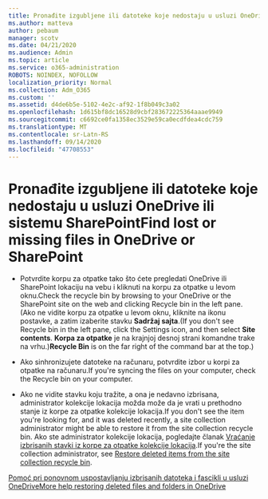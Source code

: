 ```yaml
---
title: Pronađite izgubljene ili datoteke koje nedostaju u usluzi OneDrive ili sistemu SharePoint
ms.author: matteva
author: pebaum
manager: scotv
ms.date: 04/21/2020
ms.audience: Admin
ms.topic: article
ms.service: o365-administration
ROBOTS: NOINDEX, NOFOLLOW
localization_priority: Normal
ms.collection: Adm_O365
ms.custom: ''
ms.assetid: d4de6b5e-5102-4e2c-af92-1f8b049c3a02
ms.openlocfilehash: 1d615bf8dc16528d9cbf283672225364aaae9949
ms.sourcegitcommit: c6692ce0fa1358ec3529e59ca0ecdfdea4cdc759
ms.translationtype: MT
ms.contentlocale: sr-Latn-RS
ms.lasthandoff: 09/14/2020
ms.locfileid: "47708553"
---
```

# <a name="find-lost-or-missing-files-in-onedrive-or-sharepoint"></a><span data-ttu-id="3becf-102">Pronađite izgubljene ili datoteke koje nedostaju u usluzi OneDrive ili sistemu SharePoint</span><span class="sxs-lookup"><span data-stu-id="3becf-102">Find lost or missing files in OneDrive or SharePoint</span></span>

- <span data-ttu-id="3becf-103">Potvrdite korpu za otpatke tako što ćete pregledati OneDrive ili SharePoint lokaciju na vebu i kliknuti na korpu za otpatke u levom oknu.</span><span class="sxs-lookup"><span data-stu-id="3becf-103">Check the recycle bin by browsing to your OneDrive or the SharePoint site on the web and clicking Recycle bin in the left pane.</span></span> <span data-ttu-id="3becf-104">(Ako ne vidite korpu za otpatke u levom oknu, kliknite na ikonu postavke, a zatim izaberite stavku **Sadržaj sajta**.</span><span class="sxs-lookup"><span data-stu-id="3becf-104">(If you don't see Recycle bin in the left pane, click the Settings icon, and then select **Site contents**.</span></span> <span data-ttu-id="3becf-105">**Korpa za otpatke** je na krajnjoj desnoj strani komandne trake na vrhu.)</span><span class="sxs-lookup"><span data-stu-id="3becf-105">**Recycle Bin** is on the far right of the command bar at the top.)</span></span> 
    
- <span data-ttu-id="3becf-106">Ako sinhronizujete datoteke na računaru, potvrdite izbor u korpi za otpatke na računaru.</span><span class="sxs-lookup"><span data-stu-id="3becf-106">If you're syncing the files on your computer, check the Recycle bin on your computer.</span></span> 
    
- <span data-ttu-id="3becf-107">Ako ne vidite stavku koju tražite, a ona je nedavno izbrisana, administrator kolekcije lokacija možda može da je vrati u prethodno stanje iz korpe za otpatke kolekcije lokacija.</span><span class="sxs-lookup"><span data-stu-id="3becf-107">If you don't see the item you're looking for, and it was deleted recently, a site collection administrator might be able to restore it from the site collection recycle bin.</span></span> <span data-ttu-id="3becf-108">Ako ste administrator kolekcije lokacija, pogledajte članak [Vraćanje izbrisanih stavki iz korpe za otpatke kolekcije lokacija](https://go.microsoft.com/fwlink/?linkid=866439).</span><span class="sxs-lookup"><span data-stu-id="3becf-108">If you're the site collection administrator, see [Restore deleted items from the site collection recycle bin](https://go.microsoft.com/fwlink/?linkid=866439).</span></span>
    
[<span data-ttu-id="3becf-109">Pomoć pri ponovnom uspostavljanju izbrisanih datoteka i fascikli u usluzi OneDrive</span><span class="sxs-lookup"><span data-stu-id="3becf-109">More help restoring deleted files and folders in OneDrive</span></span>](https://go.microsoft.com/fwlink/?linkid=872872)
  

